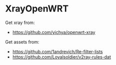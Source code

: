 # XrayOpenWRT
Get xray from:
- https://github.com/yichya/openwrt-xray

Get assets from:
- https://github.com/1andrevich/Re-filter-lists
- https://github.com/Loyalsoldier/v2ray-rules-dat
